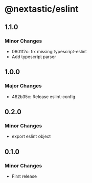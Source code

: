 # @nextastic/eslint

## 1.1.0

### Minor Changes

- 0801f2c: fix missing typescript-eslint
- Add typescript parser

## 1.0.0

### Major Changes

- 482b35c: Release eslint-config

## 0.2.0

### Minor Changes

- export eslint object

## 0.1.0

### Minor Changes

- First release
